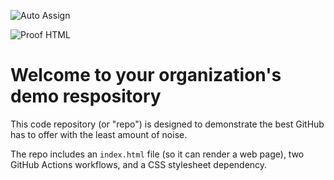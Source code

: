 ![Auto Assign](https://github.com/charity-services/demo-repository/actions/workflows/auto-assign.yml/badge.svg)

![Proof HTML](https://github.com/charity-services/demo-repository/actions/workflows/proof-html.yml/badge.svg)

# Welcome to your organization's demo respository
This code repository (or "repo") is designed to demonstrate the best GitHub has to offer with the least amount of noise.

The repo includes an `index.html` file (so it can render a web page), two GitHub Actions workflows, and a CSS stylesheet dependency.
